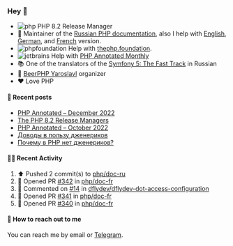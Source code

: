 ### Hey 👋

- ![php](https://user-images.githubusercontent.com/4685504/174548850-037dfd35-3b33-4154-9c50-95efd45ba66a.png) PHP 8.2 Release Manager
- 📖 Maintainer of the [Russian PHP documentation](https://github.com/php/doc-ru), also I help with [English](https://github.com/php/doc-en), [German](https://github.com/php/doc-de), and [French](https://github.com/php/doc-fr) version.
- ![phpfoundation](https://user-images.githubusercontent.com/4685504/174548733-72f62c18-f57e-47a6-8201-cb3d87e06b98.png) Help with [thephp.foundation](https://github.com/ThePHPF/thephp.foundation).
- ![jetbrains](https://user-images.githubusercontent.com/4685504/174548471-693a0e41-4db3-4251-a452-71518bfc5359.png) Help with [PHP Annotated Monthly](https://blog.jetbrains.com/phpstorm/tag/php-annotated-monthly/)
- 📚 One of the translators of
  the [Symfony 5: The Fast Track](https://symfony.com/doc/current/the-fast-track/ru/index.html)
  in Russian
- 🍻 [BeerPHP Yaroslavl](https://github.com/beerphp/yaroslavl) organizer
- ❤️ Love PHP

#### 📜 Recent posts

<!-- BLOG-POST-LIST:START -->
- [PHP Annotated – December 2022](https://blog.jetbrains.com/phpstorm/2022/12/php-annotated-december-2022/)
- [The PHP 8.2 Release Managers](https://24daysindecember.net/2022/12/07/the-php-8-2-release-managers/)
- [PHP Annotated – October 2022](https://blog.jetbrains.com/phpstorm/2022/11/php-annotated-october-2022/)
- [Доводы в пользу дженериков](https://sergeypanteleev.com/ru/post/the-case-for-generics)
- [Почему в PHP нет дженериков?](https://sergeypanteleev.com/ru/post/generics-why-we-cant-have-them)
<!-- BLOG-POST-LIST:END -->

#### 👨‍💻 Recent Activity

<!--RECENT_ACTIVITY:start-->
1. ⬆️ Pushed 2 commit(s) to [php/doc-ru](https://github.com/php/doc-ru)
2. 💪 Opened PR [#342](https://github.com/php/doc-fr/pull/342) in [php/doc-fr](https://github.com/php/doc-fr)
3. 💬 Commented on [#14](https://github.com/dflydev/dflydev-dot-access-configuration/pull/14#issuecomment-1364739967) in [dflydev/dflydev-dot-access-configuration](https://github.com/dflydev/dflydev-dot-access-configuration)
4. 💪 Opened PR [#341](https://github.com/php/doc-fr/pull/341) in [php/doc-fr](https://github.com/php/doc-fr)
5. 💪 Opened PR [#340](https://github.com/php/doc-fr/pull/340) in [php/doc-fr](https://github.com/php/doc-fr)
<!--RECENT_ACTIVITY:end-->

#### 💌 How to reach out to me

You can reach me by email or [Telegram](https://t.me/saundefined).
